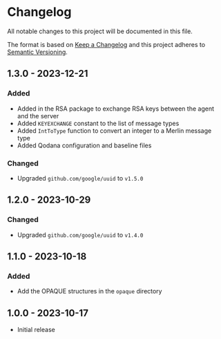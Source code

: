 # Changelog
All notable changes to this project will be documented in this file.

The format is based on [Keep a Changelog](http://keepachangelog.com/en/1.0.0/)
and this project adheres to [Semantic Versioning](http://semver.org/spec/v2.0.0.html).

## 1.3.0 - 2023-12-21

### Added

- Added in the RSA package to exchange RSA keys between the agent and the server
- Added `KEYEXCHANGE` constant to the list of message types
- Added `IntToType` function to convert an integer to a Merlin message type
- Added Qodana configuration and baseline files

### Changed

- Upgraded `github.com/google/uuid` to `v1.5.0`

## 1.2.0 - 2023-10-29

### Changed

- Upgraded `github.com/google/uuid` to `v1.4.0`

## 1.1.0 - 2023-10-18

### Added

- Add the OPAQUE structures in the `opaque` directory

## 1.0.0 - 2023-10-17

- Initial release